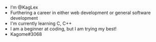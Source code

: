 - I’m @KagLex
- Furthering a career in either web development or general software development
- I'm currently learning C, C++
- I am a beginner at coding, but I am trying my best!
- Kagome#3068

<!---
KagLex/KagLex is a ✨ special ✨ repository because its `README.md` (this file) appears on your GitHub profile.
You can click the Preview link to take a look at your changes.
--->
